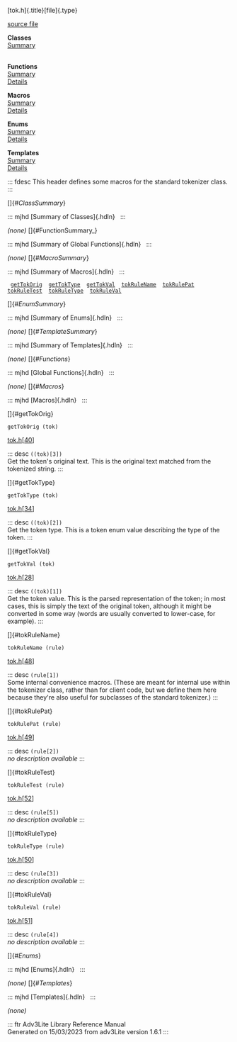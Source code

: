 [tok.h]{.title}[file]{.type}

[source file](../source/tok.h.html)

**Classes**\
[Summary](#_ClassSummary_)\
 

**Functions**\
[Summary](#_FunctionSummary_)\
[Details](#_Functions_)

**Macros**\
[Summary](#_MacroSummary_)\
[Details](#_Macros_)

**Enums**\
[Summary](#_EnumSummary_)\
[Details](#_Enums_)

**Templates**\
[Summary](#_TemplateSummary_)\
[Details](#_Templates_)

::: fdesc
This header defines some macros for the standard tokenizer class.
:::

[]{#_ClassSummary_}

::: mjhd
[Summary of Classes]{.hdln}  
:::

*(none)* []{#FunctionSummary_}

::: mjhd
[Summary of Global Functions]{.hdln}  
:::

*(none)* []{#_MacroSummary_}

::: mjhd
[Summary of Macros]{.hdln}  
:::

` `[`getTokOrig`](#getTokOrig)`  `[`getTokType`](#getTokType)`  `[`getTokVal`](#getTokVal)`  `[`tokRuleName`](#tokRuleName)`  `[`tokRulePat`](#tokRulePat)`  `[`tokRuleTest`](#tokRuleTest)`  `[`tokRuleType`](#tokRuleType)`  `[`tokRuleVal`](#tokRuleVal)`  `

[]{#_EnumSummary_}

::: mjhd
[Summary of Enums]{.hdln}  
:::

*(none)* []{#_TemplateSummary_}

::: mjhd
[Summary of Templates]{.hdln}  
:::

*(none)* []{#_Functions_}

::: mjhd
[Global Functions]{.hdln}  
:::

*(none)* []{#_Macros_}

::: mjhd
[Macros]{.hdln}  
:::

[]{#getTokOrig}

`getTokOrig (tok)`

[tok.h](../file/tok.h.html)\[[40](../source/tok.h.html#40)\]

::: desc
`((tok)[3])`\
Get the token\'s original text. This is the original text matched from
the tokenized string.
:::

[]{#getTokType}

`getTokType (tok)`

[tok.h](../file/tok.h.html)\[[34](../source/tok.h.html#34)\]

::: desc
`((tok)[2])`\
Get the token type. This is a token enum value describing the type of
the token.
:::

[]{#getTokVal}

`getTokVal (tok)`

[tok.h](../file/tok.h.html)\[[28](../source/tok.h.html#28)\]

::: desc
`((tok)[1])`\
Get the token value. This is the parsed representation of the token; in
most cases, this is simply the text of the original token, although it
might be converted in some way (words are usually converted to
lower-case, for example).
:::

[]{#tokRuleName}

`tokRuleName (rule)`

[tok.h](../file/tok.h.html)\[[48](../source/tok.h.html#48)\]

::: desc
`(rule[1])`\
Some internal convenience macros. (These are meant for internal use
within the tokenizer class, rather than for client code, but we define
them here because they\'re also useful for subclasses of the standard
tokenizer.)
:::

[]{#tokRulePat}

`tokRulePat (rule)`

[tok.h](../file/tok.h.html)\[[49](../source/tok.h.html#49)\]

::: desc
`(rule[2])`\
*no description available*
:::

[]{#tokRuleTest}

`tokRuleTest (rule)`

[tok.h](../file/tok.h.html)\[[52](../source/tok.h.html#52)\]

::: desc
`(rule[5])`\
*no description available*
:::

[]{#tokRuleType}

`tokRuleType (rule)`

[tok.h](../file/tok.h.html)\[[50](../source/tok.h.html#50)\]

::: desc
`(rule[3])`\
*no description available*
:::

[]{#tokRuleVal}

`tokRuleVal (rule)`

[tok.h](../file/tok.h.html)\[[51](../source/tok.h.html#51)\]

::: desc
`(rule[4])`\
*no description available*
:::

[]{#_Enums_}

::: mjhd
[Enums]{.hdln}  
:::

*(none)* []{#_Templates_}

::: mjhd
[Templates]{.hdln}  
:::

*(none)*

::: ftr
Adv3Lite Library Reference Manual\
Generated on 15/03/2023 from adv3Lite version 1.6.1
:::
